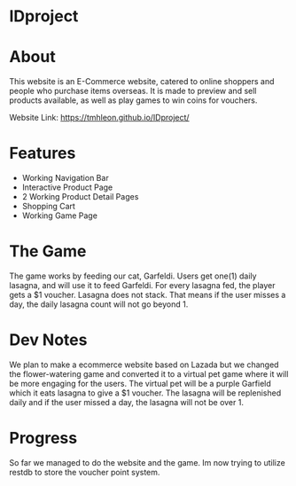 # IDproject

# About
This website is an E-Commerce website, catered to online shoppers and people who purchase items overseas.
It is made to preview and sell products available, as well as play games to win coins for vouchers.

Website Link: https://tmhleon.github.io/IDproject/

# Features
- Working Navigation Bar
- Interactive Product Page
- 2 Working Product Detail Pages
- Shopping Cart
- Working Game Page

# The Game
The game works by feeding our cat, Garfeldi. Users get one(1) daily lasagna, and will use it to feed Garfeldi.
For every lasagna fed, the player gets a $1 voucher.
Lasagna does not stack. That means if the user misses a day, the daily lasagna count will not go beyond 1.

# Dev Notes
We plan to make a ecommerce website based on Lazada but we changed the flower-watering game and converted it to a virtual pet game 
where it will be more engaging for the users. The virtual pet will be a purple Garfield which it eats lasagna to give a $1 voucher.
The lasagna will be replenished daily and if the user missed a day, the lasagna will not be over 1.

# Progress
So far we managed to do the website and the game. Im now trying to utilize restdb to store the voucher point system.
